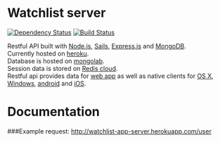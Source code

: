Watchlist server
================
[![Dependency Status](https://gemnasium.com/Watchlist-App/watchlist-server.png)](https://gemnasium.com/Watchlist-App/watchlist-server) [![Build Status](https://travis-ci.org/Watchlist-App/watchlist-server.png?branch=master)](https://travis-ci.org/Watchlist-App/watchlist-server)

Restful API built with [Node.js](http://nodejs.org), [Sails](http://sailsjs.org), [Express.js](http://expressjs.com) and [MongoDB](http://www.mongodb.org).  
Currently hosted on [heroku](http://watchlist-app-server.herokuapp.com/#/).  
Database is hosted on [mongolab](https://mongolab.com/welcome/).  
Session data is stored on [Redis cloud](http://redis-cloud.com).  
Restful api provides data for [web app](http://watchlist-webapp.herokuapp.com/#/) as well as native clients for [OS X](https://github.com/Watchlist-App/Watchlist-app-OSX), [Windows](https://github.com/Watchlist-App/Watchlist-app-Windows), [android](https://github.com/Watchlist-App/Watchlist-app-android) and [iOS](https://github.com/Watchlist-App/Watchlist-app-iOS).

Documentation
================
###Example request:
http://watchlist-app-server.herokuapp.com/user

